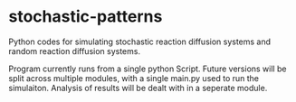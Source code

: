 # stochastic-patterns
Python codes for simulating stochastic reaction diffusion systems and random reaction diffusion systems.

Program currently runs from a single python Script. Future versions will be split across multiple modules, with a single main.py used to run the simulaiton. Analysis of results will be dealt with in a seperate module. 
